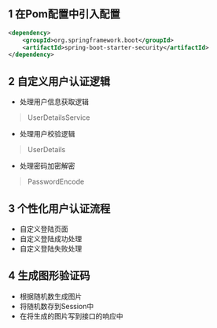 ## 1 在Pom配置中引入配置
```xml
<dependency>
    <groupId>org.springframework.boot</groupId>
    <artifactId>spring-boot-starter-security</artifactId>
</dependency>
```

## 2 自定义用户认证逻辑
- 处理用户信息获取逻辑
> UserDetailsService
- 处理用户校验逻辑
> UserDetails
- 处理密码加密解密
> PasswordEncode

## 3 个性化用户认证流程
- 自定义登陆页面
- 自定义登陆成功处理
- 自定义登陆失败处理

## 4 生成图形验证码
- 根据随机数生成图片
- 将随机数存到Session中
- 在将生成的图片写到接口的响应中